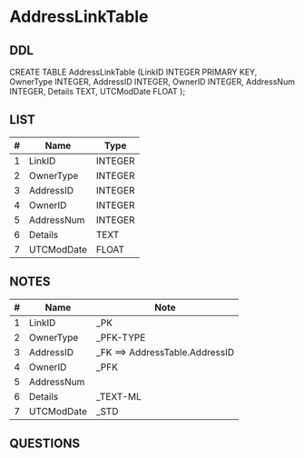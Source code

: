 # AddressLinkTable

## DDL

CREATE TABLE AddressLinkTable (LinkID INTEGER PRIMARY KEY, OwnerType INTEGER, AddressID INTEGER, OwnerID INTEGER, AddressNum INTEGER, Details TEXT, UTCModDate FLOAT );

## LIST

| #  | Name          | Type      |
|----|---------------|-----------|
| 1  | LinkID        | INTEGER   |
| 2  | OwnerType     | INTEGER   |
| 3  | AddressID     | INTEGER   |
| 4  | OwnerID       | INTEGER   |
| 5  | AddressNum    | INTEGER   |
| 6  | Details       | TEXT      |
| 7  | UTCModDate    | FLOAT     |

## NOTES

| #  | Name          | Note      |
|----|---------------|-----------|
| 1  | LinkID        | _PK
| 2  | OwnerType     | _PFK-TYPE
| 3  | AddressID     | _FK ==> AddressTable.AddressID
| 4  | OwnerID       | _PFK
| 5  | AddressNum    | 
| 6  | Details       | _TEXT-ML
| 7  | UTCModDate    | _STD

## QUESTIONS
